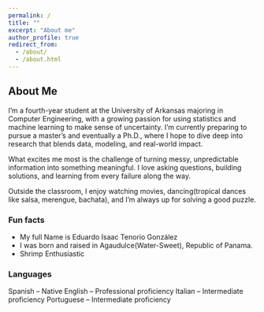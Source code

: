 ```yaml
---
permalink: /
title: ""
excerpt: "About me"
author_profile: true
redirect_from: 
  - /about/
  - /about.html
---
```

## About Me 

I’m a fourth-year student at the University of Arkansas majoring in Computer Engineering, with a growing passion for using statistics and machine learning to make sense of uncertainty. I’m currently preparing to pursue a master’s and eventually a Ph.D., where I hope to dive deep into research that blends data, modeling, and real-world impact.

What excites me most is the challenge of turning messy, unpredictable information into something meaningful. I love asking questions, building solutions, and learning from every failure along the way.

Outside the classroom, I enjoy watching movies, dancing(tropical dances like salsa, merengue, bachata), and I’m always up for solving a good puzzle. 


### Fun facts 
- My full Name is Eduardo Isaac Tenorio González
- I was born and raised in Agaudulce(Water-Sweet), Republic of Panama. 
- Shrimp Enthusiastic
  

### Languages
Spanish – Native
English – Professional proficiency
Italian – Intermediate proficiency
Portuguese – Intermediate proficiency

